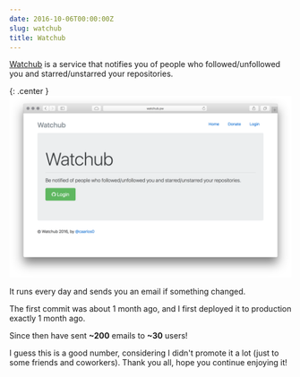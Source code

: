 ```yaml
---
date: 2016-10-06T00:00:00Z
slug: watchub
title: Watchub
---
```


[Watchub][wh] is a service that notifies you of people who followed/unfollowed
you and starred/unstarred your repositories.

{: .center }
![Watchub screenshot](/public/images/watchub.png)

It runs every day and sends you an email if something changed.

The first commit was about 1 month ago, and I first deployed it to
production exactly 1 month ago.

Since then have sent **~200** emails to **~30** users!

I guess this is a good number, considering I didn't promote it a lot (just
to some friends and coworkers). Thank you all, hope you continue enjoying it!

[wh]: http://watchub.pw
